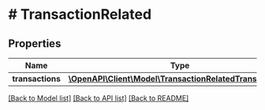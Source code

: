 # # TransactionRelated

## Properties

Name | Type | Description | Notes
------------ | ------------- | ------------- | -------------
**transactions** | [**\OpenAPI\Client\Model\TransactionRelatedTransactions[]**](TransactionRelatedTransactions.md) |  | [optional]

[[Back to Model list]](../../README.md#models) [[Back to API list]](../../README.md#endpoints) [[Back to README]](../../README.md)
